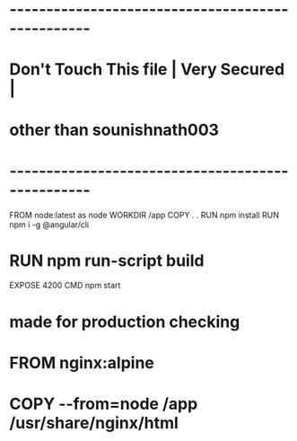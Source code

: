 # -------------------------------------------------
# Don't Touch This file | Very Secured | 
# other than sounishnath003
# -------------------------------------------------
FROM node:latest as node
WORKDIR /app
COPY . .
RUN npm install
RUN npm i -g @angular/cli
# RUN npm run-script build
EXPOSE 4200
CMD npm start


# made for production checking
# FROM nginx:alpine
# COPY --from=node /app /usr/share/nginx/html
